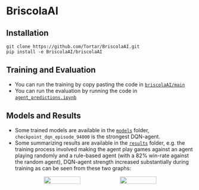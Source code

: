 # BriscolaAI

## Installation

```
git clone https://github.com/Tortar/BriscolaAI.git
pip install -e BriscolaAI/briscolaAI
```

## Training and Evaluation

- You can run the training by copy pasting the code in [`briscolaAI/main`](https://github.com/Tortar/BriscolaAI/blob/main/briscolaAI/main.py)
- You can run the evaluation by running the code in [`agent_predictions.ipynb`](https://github.com/Tortar/BriscolaAI/blob/main/agent_predictions.ipynb)

## Models and Results

- Some trained models are available in the [`models`](https://github.com/Tortar/BriscolaAI/tree/main/models) folder, `checkpoint_dqn_episode_94000` is the strongest DQN-agent.
- Some summarizing results are available in the [`results`](https://github.com/Tortar/BriscolaAI/tree/main/results) folder, e.g. the training process involved making the agent play     games against an agent playing randomly and a rule-based agent (with a 82% win-rate against the random agent), DQN-agent strength increased substantially during training as can be seen from these two graphs:

<p align="center">
<figure class="half" style="display:flex;justify-content:center;text-align:center" align="center">
    <img style="width:48%;text-align:center" src="https://github.com/user-attachments/assets/48968f3a-5a76-4262-9aa6-4b14d819f85c">
    <img style="width:48%;text-align:center" src="https://github.com/user-attachments/assets/8f7ac4f7-60f1-4477-aca9-78d05140750a" >
</figure>
</p>


